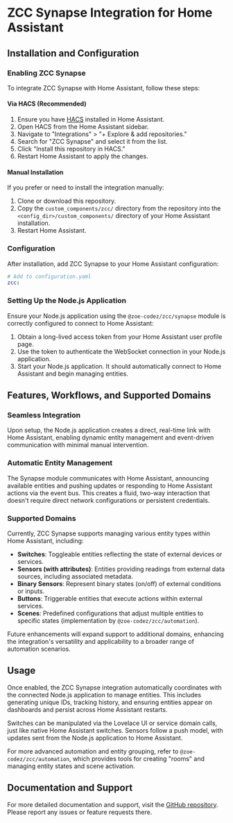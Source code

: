# ZCC Synapse Integration for Home Assistant

## Installation and Configuration

### Enabling ZCC Synapse

To integrate ZCC Synapse with Home Assistant, follow these steps:

#### Via HACS (Recommended)

1. Ensure you have [HACS](https://hacs.xyz/) installed in Home Assistant.
2. Open HACS from the Home Assistant sidebar.
3. Navigate to "Integrations" > "+ Explore & add repositories."
4. Search for "ZCC Synapse" and select it from the list.
5. Click "Install this repository in HACS."
6. Restart Home Assistant to apply the changes.

#### Manual Installation

If you prefer or need to install the integration manually:

1. Clone or download this repository.
2. Copy the `custom_components/zcc/` directory from the repository into the `<config_dir>/custom_components/` directory of your Home Assistant installation.
3. Restart Home Assistant.

### Configuration

After installation, add ZCC Synapse to your Home Assistant configuration:

```yaml
# Add to configuration.yaml
zcc:
```

### Setting Up the Node.js Application

Ensure your Node.js application using the `@zoe-codez/zcc/synapse` module is correctly configured to connect to Home Assistant:

1. Obtain a long-lived access token from your Home Assistant user profile page.
2. Use the token to authenticate the WebSocket connection in your Node.js application.
3. Start your Node.js application. It should automatically connect to Home Assistant and begin managing entities.

## Features, Workflows, and Supported Domains

### Seamless Integration

Upon setup, the Node.js application creates a direct, real-time link with Home Assistant, enabling dynamic entity management and event-driven communication with minimal manual intervention.

### Automatic Entity Management

The Synapse module communicates with Home Assistant, announcing available entities and pushing updates or responding to Home Assistant actions via the event bus. This creates a fluid, two-way interaction that doesn't require direct network configurations or persistent credentials.

### Supported Domains

Currently, ZCC Synapse supports managing various entity types within Home Assistant, including:

- **Switches**: Toggleable entities reflecting the state of external devices or services.
- **Sensors (with attributes)**: Entities providing readings from external data sources, including associated metadata.
- **Binary Sensors**: Represent binary states (on/off) of external conditions or inputs.
- **Buttons**: Triggerable entities that execute actions within external services.
- **Scenes**: Predefined configurations that adjust multiple entities to specific states (implementation by `@zoe-codez/zcc/automation`).

Future enhancements will expand support to additional domains, enhancing the integration's versatility and applicability to a broader range of automation scenarios.

## Usage

Once enabled, the ZCC Synapse integration automatically coordinates with the connected Node.js application to manage entities. This includes generating unique IDs, tracking history, and ensuring entities appear on dashboards and persist across Home Assistant restarts.

Switches can be manipulated via the Lovelace UI or service domain calls, just like native Home Assistant switches. Sensors follow a push model, with updates sent from the Node.js application to Home Assistant.

For more advanced automation and entity grouping, refer to `@zoe-codez/zcc/automation`, which provides tools for creating "rooms" and managing entity states and scene activation.

## Documentation and Support

For more detailed documentation and support, visit the [GitHub repository](https://github.com/zoe-codez/zcc). Please report any issues or feature requests there.
